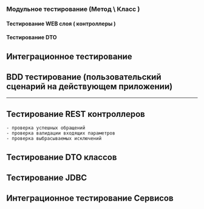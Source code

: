 ###  Модульное тестирование (Метод \ Класс )
#### Тестирование WEB слоя ( контроллеры )
#### Тестирование DTO

## Интеграционное тестирование

## BDD тестирование (пользовательский сценарий на действующем приложении)

---

##  Тестирование REST контроллеров 
    - проверка успешных обращений
    - проверка валидации входящих параметров
    - проверка выбрасываемых исключений

##  Тестирование DTO классов

##  Тестирование JDBC

##  Интеграционное тестирование Сервисов
